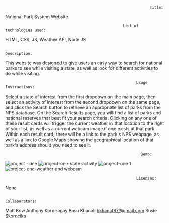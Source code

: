                                                                     Title: 
                                                                    
National Park System Website

                                                        List of technologies used: 
                                                        
HTML, CSS, JS, Weather API, Node.JS

                                                                  Description: 
                                                                  
This website was designed to give users an easy way to search for national parks to see while visiting a state, as well as look for different activities to do while visiting.

                                                              Usage Instructions: 
                                                              
Select a state of interest from the first dropdown on the main page, then select an activity of interest from the second dropdown on the same page, and click the Search button to retrieve an appropriate list of parks from the NPS database. On the Search Results page, you will find a list of parks and national reserves that best fit your search criteria. Clicking on any one of these result cards will trigger the current weather in that location to the right of your list, as well as a current webcam image if one exists at that park. Within each result card, there will be a link to the park's NPS webpage, as well as a link to Google Maps showing the geographical location of that park's address should you need to see it.

                                                                Demo: 

![project - one](https://user-images.githubusercontent.com/87610840/141856851-2aa1ecb0-b649-4144-b4a7-edee816ab367.JPG)
![project-one-state-activity](https://user-images.githubusercontent.com/87610840/141856860-fba9a962-a801-425b-99e1-d3fad6d3cde8.JPG)
![project-one 1](https://user-images.githubusercontent.com/87610840/141856856-06240e2e-2a50-4abf-90ee-3d83b1b97e43.JPG)
![project-one-weather and webcam](https://user-images.githubusercontent.com/87610840/141856861-8952340a-a51f-486c-8be5-b918423357f1.JPG)


                                                              Licenses: 

None

                                                             Collaborators: 
Matt Bow
Anthony Korneagay
Basu Khanal: bkhanal87@gmail.com
Susie Skorncika
